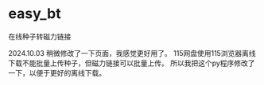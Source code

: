 # easy_bt

在线种子转磁力链接

2024.10.03 稍微修改了一下页面，我感觉更好用了。 115网盘使用115浏览器离线下载不能批量上传种子，但磁力链接可以批量上传。 所以我把这个py程序修改了一下，以便于更好的离线下载。
